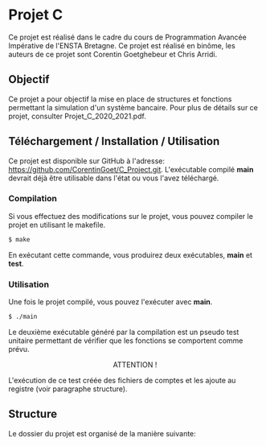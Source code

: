 # Projet C

Ce projet est réalisé dans le cadre du cours de Programmation Avancée Impérative de l'ENSTA Bretagne.
Ce projet est réalisé en binôme, les auteurs de ce projet sont Corentin Goetghebeur et Chris Arridi.

## Objectif
Ce projet a pour objectif la mise en place de structures et fonctions permettant la simulation d'un système bancaire.
Pour plus de détails sur ce projet, consulter Projet_C_2020_2021.pdf.

## Téléchargement / Installation / Utilisation
Ce projet est disponible sur GitHub à l'adresse: https://github.com/CorentinGoet/C_Project.git. L'exécutable compilé **main** devrait déjà être utilisable dans l'état ou vous l'avez téléchargé.

### Compilation
Si vous effectuez des modifications sur le projet, vous pouvez compiler le projet en utilisant le makefile.
```bash
$ make
```
En exécutant cette commande, vous produirez deux exécutables, **main** et **test**.

### Utilisation
Une fois le projet compilé, vous pouvez l'exécuter avec **main**.
```bash
$ ./main
```

Le deuxième exécutable généré par la compilation est un pseudo test unitaire permettant de vérifier que les fonctions se comportent comme prévu.

<p align=center>ATTENTION !<p>

L'exécution de ce test créée des fichiers de comptes et les ajoute au registre (voir paragraphe structure).

## Structure
Le dossier du projet est organisé de la manière suivante:

